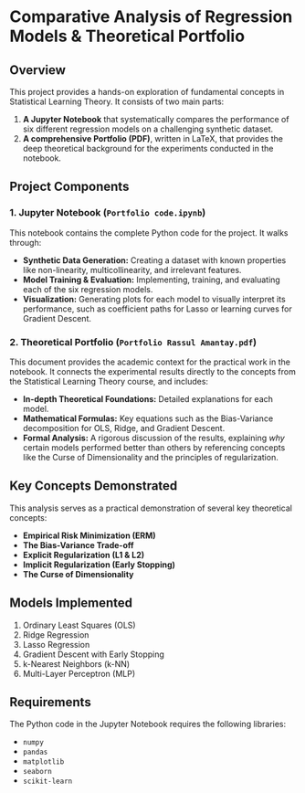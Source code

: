 # Comparative Analysis of Regression Models & Theoretical Portfolio

## Overview

This project provides a hands-on exploration of fundamental concepts in Statistical Learning Theory. It consists of two main parts:

1.  **A Jupyter Notebook** that systematically compares the performance of six different regression models on a challenging synthetic dataset.
2.  **A comprehensive Portfolio (PDF)**, written in LaTeX, that provides the deep theoretical background for the experiments conducted in the notebook.

## Project Components

### 1. Jupyter Notebook (`Portfolio code.ipynb`)

This notebook contains the complete Python code for the project. It walks through:
- **Synthetic Data Generation:** Creating a dataset with known properties like non-linearity, multicollinearity, and irrelevant features.
- **Model Training & Evaluation:** Implementing, training, and evaluating each of the six regression models.
- **Visualization:** Generating plots for each model to visually interpret its performance, such as coefficient paths for Lasso or learning curves for Gradient Descent.

### 2. Theoretical Portfolio (`Portfolio Rassul Amantay.pdf`)

This document provides the academic context for the practical work in the notebook. It connects the experimental results directly to the concepts from the Statistical Learning Theory course, and includes:

- **In-depth Theoretical Foundations:** Detailed explanations for each model.
- **Mathematical Formulas:** Key equations such as the Bias-Variance decomposition for OLS, Ridge, and Gradient Descent.
- **Formal Analysis:** A rigorous discussion of the results, explaining *why* certain models performed better than others by referencing concepts like the Curse of Dimensionality and the principles of regularization.

## Key Concepts Demonstrated

This analysis serves as a practical demonstration of several key theoretical concepts:

- **Empirical Risk Minimization (ERM)**
- **The Bias-Variance Trade-off**
- **Explicit Regularization (L1 & L2)**
- **Implicit Regularization (Early Stopping)**
- **The Curse of Dimensionality**

## Models Implemented

1.  Ordinary Least Squares (OLS)
2.  Ridge Regression
3.  Lasso Regression
4.  Gradient Descent with Early Stopping
5.  k-Nearest Neighbors (k-NN)
6.  Multi-Layer Perceptron (MLP)

## Requirements

The Python code in the Jupyter Notebook requires the following libraries:

- `numpy`
- `pandas`
- `matplotlib`
- `seaborn`
- `scikit-learn`
